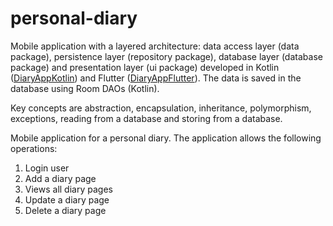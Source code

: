 # personal-diary

Mobile application with a layered architecture: data access layer (data package), persistence layer (repository package), database layer (database package) and presentation layer (ui package) developed in Kotlin ([DiaryAppKotlin](https://github.com/Iri25/ma-project-Iri25/tree/main/android)) and Flutter ([DiaryAppFlutter](https://github.com/Iri25/ma-project-Iri25/tree/main/flutter)). The data is saved in the database using Room DAOs (Kotlin).

Key concepts are abstraction, encapsulation, inheritance, polymorphism, exceptions, reading from a database and storing from a database.

Mobile application for a personal diary. The application allows the following operations:
1. Login user
2. Add a diary page
3. Views all diary pages
4. Update a diary page
5. Delete a diary page

